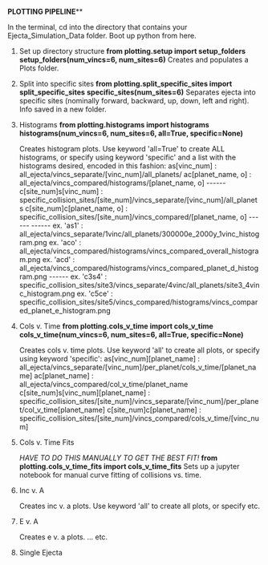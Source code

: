 ****PLOTTING PIPELINE******

In the terminal, cd into the directory that contains your Ejecta_Simulation_Data folder. Boot up python from here.

1. Set up directory structure
    **from plotting.setup import setup_folders**
    **setup_folders(num_vincs=6, num_sites=6)**
    Creates and populates a Plots folder.
    
    
    
2. Split into specific sites
    **from plotting.split_specific_sites import split_specific_sites**
    **specific_sites(num_sites=6)**
    Separates ejecta into specific sites (nominally forward, backward, up, down, left and right). Info saved in a new folder. 
    
    
    
3. Histograms
    **from plotting.histograms import histograms**
    **histograms(num_vincs=6, num_sites=6, all=True, specific=None)**
    
    Creates histogram plots. Use keyword 'all=True' to create ALL histograms, or specify using keyword 'specific' and a list with the histograms desired, encoded in this fashion:
            as[vinc_num] : all_ejecta/vincs_separate/[vinc_num]/all_planets/
            ac[planet_name, o] : all_ejecta/vincs_compared/histograms/[planet_name, o] 
            ------
            c[site_num]s[vinc_num] : specific_collision_sites/[site_num]/vincs_separate/[vinc_num]/all_planets
            c[site_num]c[planet_name, o] : specific_collision_sites/[site_num]/vincs_compared/[planet_name, o]
            ------
            ------
            ex. 'as1' : all_ejecta/vincs_separate/1vinc/all_planets/300000e_2000y_1vinc_histogram.png
            ex. 'aco' : all_ejecta/vincs_compared/histograms/vincs_compared_overall_histogram.png
            ex. 'acd' : all_ejecta/vincs_compared/histograms/vincs_compared_planet_d_histogram.png
            ------
            ex. 'c3s4' : specific_collision_sites/site3/vincs_separate/4vinc/all_planets/site3_4vinc_histogram.png
            ex. 'c5ce' : specific_collision_sites/site5/vincs_compared/histograms/vincs_compared_planet_e_histogram.png
            
            
4. Cols v. Time
    **from plotting.cols_v_time import cols_v_time**
    **cols_v_time(num_vincs=6, num_sites=6, all=True, specific=None)**
    
    Creates cols v. time plots. Use keyword 'all' to create all plots, or specify using keyword 'specific':
        as[vinc_num][planet_name] : all_ejecta/vincs_separate/[vinc_num]/per_planet/cols_v_time/[planet_name]
        ac[planet_name] : all_ejecta/vincs_compared/col_v_time/planet_name
        c[site_num]s[vinc_num][planet_name] : 
                        specific_collision_sites/[site_num]/vincs_separate/[vinc_num]/per_planet/col_v_time[planet_name]
        c[site_num]c[planet_name] : specific_collision_sites/[site_num]/vincs_compared/cols_v_time/[vinc_num]



5. Cols v. Time Fits

    *HAVE TO DO THIS MANUALLY TO GET THE BEST FIT!*
    **from plotting.cols_v_time_fits import cols_v_time_fits**
    Sets up a jupyter notebook for manual curve fitting of collisions vs. time.
    


6. Inc v. A

    Creates inc v. a plots. Use keyword 'all' to create all plots, or specify etc.
    
    
7. E v. A
    
    Creates e v. a plots. ... etc.
    

8. Single Ejecta
    
        
            
            

                    